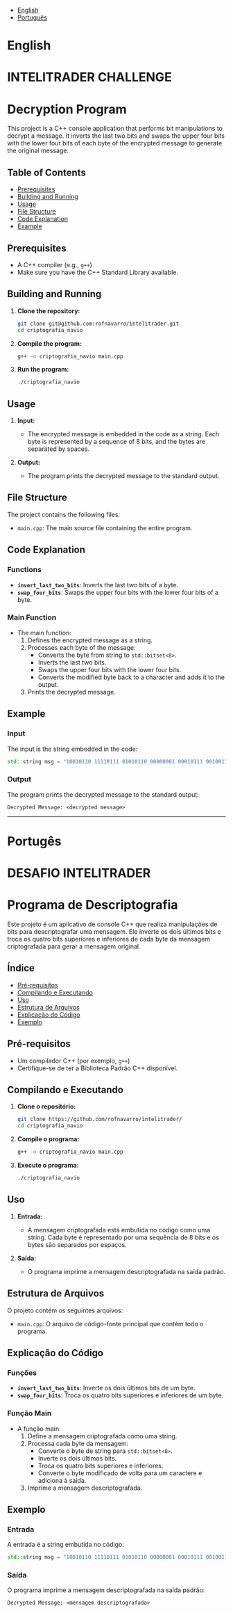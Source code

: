 - [English](#english)
- [Português](#portugês)

# English

# INTELITRADER CHALLENGE

# Decryption Program

This project is a C++ console application that performs bit manipulations to decrypt a message. It inverts the last two bits and swaps the upper four bits with the lower four bits of each byte of the encrypted message to generate the original message.

## Table of Contents

- [Prerequisites](#prerequisites)
- [Building and Running](#building-and-running)
- [Usage](#usage)
- [File Structure](#file-structure)
- [Code Explanation](#code-explanation)
- [Example](#example)

## Prerequisites

- A C++ compiler (e.g., `g++`)
- Make sure you have the C++ Standard Library available.

## Building and Running

1. **Clone the repository:**
    ```sh
    git clone git@github.com:rofnavarro/intelitrader.git
    cd criptografia_navio
    ```

2. **Compile the program:**
    ```sh
    g++ -o criptografia_navio main.cpp
    ```

3. **Run the program:**
    ```sh
    ./criptografia_navio
    ```

## Usage

1. **Input:**
    - The encrypted message is embedded in the code as a string. Each byte is represented by a sequence of 8 bits, and the bytes are separated by spaces.

2. **Output:**
    - The program prints the decrypted message to the standard output.

## File Structure

The project contains the following files:

- `main.cpp`: The main source file containing the entire program.

## Code Explanation

### Functions

- **`invert_last_two_bits`**: Inverts the last two bits of a byte.
- **`swap_four_bits`**: Swaps the upper four bits with the lower four bits of a byte.


### Main Function

- The main function:
  1. Defines the encrypted message as a string.
  2. Processes each byte of the message:
     - Converts the byte from string to `std::bitset<8>`.
     - Inverts the last two bits.
     - Swaps the upper four bits with the lower four bits.
     - Converts the modified byte back to a character and adds it to the output.
  3. Prints the decrypted message.


## Example

### Input

The input is the string embedded in the code:

```cpp
std::string msg = "10010110 11110111 01010110 00000001 00010111 00100110 01010111 00000001 00010111 01110110 01010111 00110110 11110111 11010111 01010111 00000011";
```

### Output

The program prints the decrypted message to the standard output:

```
Decrypted Message: <decrypted message>
```

***

# Portugês

# DESAFIO INTELITRADER

# Programa de Descriptografia

Este projeto é um aplicativo de console C++ que realiza manipulações de bits para descriptografar uma mensagem. Ele inverte os dois últimos bits e troca os quatro bits superiores e inferiores de cada byte da mensagem criptografada para gerar a mensagem original.

## Índice

- [Pré-requisitos](#pré-requisitos)
- [Compilando e Executando](#compilando-e-executando)
- [Uso](#uso)
- [Estrutura de Arquivos](#estrutura-de-arquivos)
- [Explicação do Código](#explicação-do-código)
- [Exemplo](#exemplo)

## Pré-requisitos

- Um compilador C++ (por exemplo, `g++`)
- Certifique-se de ter a Biblioteca Padrão C++ disponível.

## Compilando e Executando

1. **Clone o repositório:**
    ```sh
    git clone https://github.com/rofnavarro/intelitrader/
    cd criptografia_navio
    ```

2. **Compile o programa:**
    ```sh
    g++ -o criptografia_navio main.cpp
    ```

3. **Execute o programa:**
    ```sh
    ./criptografia_navio
    ```

## Uso

1. **Entrada:**
    - A mensagem criptografada está embutida no código como uma string. Cada byte é representado por uma sequência de 8 bits e os bytes são separados por espaços.

2. **Saída:**
    - O programa imprime a mensagem descriptografada na saída padrão.

## Estrutura de Arquivos

O projeto contém os seguintes arquivos:

- `main.cpp`: O arquivo de código-fonte principal que contém todo o programa.

## Explicação do Código

### Funções

- **`invert_last_two_bits`**: Inverte os dois últimos bits de um byte.
- **`swap_four_bits`**: Troca os quatro bits superiores e inferiores de um byte.

### Função Main

- A função main:
  1. Define a mensagem criptografada como uma string.
  2. Processa cada byte da mensagem:
     - Converte o byte de string para `std::bitset<8>`.
     - Inverte os dois últimos bits.
     - Troca os quatro bits superiores e inferiores.
     - Converte o byte modificado de volta para um caractere e adiciona à saída.
  3. Imprime a mensagem descriptografada.

## Exemplo

### Entrada

A entrada é a string embutida no código:

```cpp
std::string msg = "10010110 11110111 01010110 00000001 00010111 00100110 01010111 00000001 00010111 01110110 01010111 00110110 11110111 11010111 01010111 00000011";
```

### Saída

O programa imprime a mensagem descriptografada na saída padrão:

```
Decrypted Message: <mensagem descriptografada>
```
